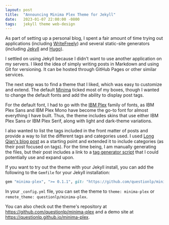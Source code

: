 ```yaml
---
layout: post
title:  "Announcing Minima Plex Theme for Jekyll"
date:   2023-01-07 22:00:00 -0800
tags:   jekyll theme web-design
---
```


As part of setting up a personal blog, I spent a fair amount of time trying out applications (including [WriteFreely](https://writefreely.org)) and several static-site generators (including [Jekyll](https://jekyllrb.com) and [Hugo](https://gohugo.io)).

I settled on using Jekyll because I didn't want to use another application on my servers. I liked the idea of simply writing posts in Markdown and using Git for versioning. It can be hosted through GitHub Pages or other similar services.

The next step was to find a theme that I liked, which was easy to customize and extend. The default [Minima](https://github.com/jekyll/minima) ticked most of my boxes, though I wanted to change the default fonts and add the ability to display post tags.

For the default font, I had to go with the [IBM Plex](https://www.ibm.com/plex/) family of fonts, as IBM Plex Sans and IBM Plex Mono have become the go-to font for almost everything I have built. Thus, the theme includes skins that use either IBM Plex Sans or IBM Plex Serif, along with light and dark-theme variations.

I also wanted to list the tags included in the front matter of posts and provide a way to list the different tags and categories used. I used [Long Qian's blog post](https://longqian.me/2017/02/09/github-jekyll-tag/) as a starting point and extended it to include categories (as their post focused on tags). For the time being, I am manually generating the files, but their post includes a link to a [tag generator script](https://github.com/qian256/qian256.github.io/blob/master/tag_generator.py) that I could potentially use and expand upon.

If you want to try out the theme with your Jekyll install, you can add the following to the `Gemfile` for your Jekyll installation:

```ruby
gem "minima-plex", ">= 0.1.1", git: "https://github.com/questionlp/minima-plex.git"
```

In your `_config.yml` file, you can set the theme to `theme: minima-plex` or `remote_theme: questionlp/minima-plex`.

You can also check out the theme's repository at <https://github.com/questionlp/minima-plex> and a demo site at <https://questionlp.github.io/minima-plex>.
